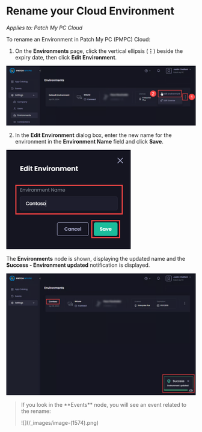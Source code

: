 # Rename your Cloud Environment

_Applies to: Patch My PC Cloud_

To rename an Environment in Patch My PC (PMPC) Cloud:

1. On the **Environments** page, click the vertical ellipsis (**⋮**) beside the expiry date, then click **Edit Environment**.

![Clicking the vertical ellipsis beside the expiry date and clicking Edit Environment](/_images/image-(2576).png "Clicking the vertical ellipsis beside the expiry date and clicking Edit Environment")

2. In the **Edit Environment** dialog box, enter the new name for the environment in the **Environment Name** field and click **Save**.

![Entering the new name for the environment in the Environment Name field and clicking Save](/_images/image-(1569).png "Entering the new name for the environment in the Environment Name field and clicking Save")

The **Environments** node is shown, displaying the updated name and the **Success - Environment updated** notification is displayed.

!["Success - Environment updated" notification](/_images/image-(2577).png "&#x22;Success - Environment updated&#x22; notification")

<blockquote class="wp-block-quote is-tip">
<p>If you look in the **Events** node, you will see an event related to the rename:</p>
<p>![](/_images/image-(1574).png)</p>
</blockquote>